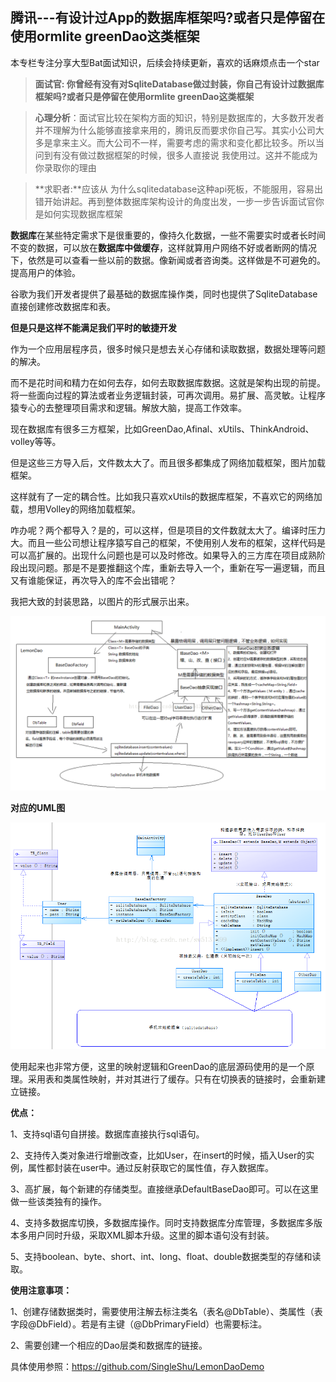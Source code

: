 

## 腾讯---有设计过App的数据库框架吗?或者只是停留在使用ormlite  greenDao这类框架

本专栏专注分享大型Bat面试知识，后续会持续更新，喜欢的话麻烦点击一个star

> **面试官:  你曾经有没有对SqliteDatabase做过封装，你自己有设计过数据库框架吗?或者只是停留在使用ormlite  greenDao这类框架**



> **心理分析**：面试官比较在架构方面的知识，特别是数据库的，大多数开发者 并不理解为什么能够直接拿来用的，腾讯反而要求你自己写。其实小公司大多是拿来主义。而大公司不一样，需要考虑的需求和变化都比较多。所以当问到有没有做过数据框架的时候，很多人直接说 我使用过。这并不能成为你录取你的理由

> **求职者:**应该从 为什么sqlitedatabase这种api死板，不能服用，容易出错开始讲起。再到整体数据库架构设计的角度出发，一步一步告诉面试官你是如何实现数据库框架

  

​       **数据库**在某些特定需求下是很重要的，像持久化数据，一些不需要实时或者长时间不变的数据，可以放在**数据库中做缓存**，这样就算用户网络不好或者断网的情况下，依然是可以查看一些以前的数据。像新闻或者咨询类。这样做是不可避免的。提高用户的体验。

​     谷歌为我们开发者提供了最基础的数据库操作类，同时也提供了SqliteDatabase直接创建修改数据库和表。

**但是只是这样不能满足我们平时的敏捷开发**

作为一个应用层程序员，很多时候只是想去关心存储和读取数据，数据处理等问题的解决。

而不是花时间和精力在如何去存，如何去取数据库数据。这就是架构出现的前提。将一些面向过程的算法或者业务逻辑封装，可再次调用。易扩展、高灵敏。让程序猿专心的去整理项目需求和逻辑。解放大脑，提高工作效率。



 现在数据库有很多三方框架，比如GreenDao,Afinal、xUtils、ThinkAndroid、volley等等。

但是这些三方导入后，文件数太大了。而且很多都集成了网络加载框架，图片加载框架。

这样就有了一定的耦合性。比如我只喜欢xUtils的数据库框架，不喜欢它的网络加载，想用Volley的网络加载框架。



咋办呢？两个都导入？是的，可以这样，但是项目的文件数就太大了。编译时压力大。而且一些公司想让程序猿写自己的框架，不使用别人发布的框架，这样代码是可以高扩展的。出现什么问题也是可以及时修改。如果导入的三方库在项目成熟阶段出现问题。那是不是要推翻这个库，重新去导入一个，重新在写一遍逻辑，而且又有谁能保证，再次导入的库不会出错呢？

  我把大致的封装思路，以图片的形式展示出来。

![20170226155010743.png](img/20170226155010743.png)

**对应的UML图**

![20170226155700222.png](img/20170226155700222.png)

 使用起来也非常方便，这里的映射逻辑和GreenDao的底层源码使用的是一个原理。采用表和类属性映射，并对其进行了缓存。只有在切换表的链接时，会重新建立链接。

 **优点：**

1、支持sql语句自拼接。数据库直接执行sql语句。

2、支持传入类对象进行增删改查，比如User，在insert的时候，插入User的实例，属性都封装在user中。通过反射获取它的属性值，存入数据库。

3、高扩展，每个新建的存储类型。直接继承DefaultBaseDao即可。可以在这里做一些该类独有的操作。

4、支持多数据库切换，多数据库操作。同时支持数据库分库管理，多数据库多版本多用户同时升级，采取XML脚本升级。这里的脚本语句没有封装。

5、支持boolean、byte、short、int、long、float、double数据类型的存储和读取。

 

**使用注意事项：**

1、创建存储数据类时，需要使用注解去标注类名（表名@DbTable）、类属性（表字段@DbField）。若是有主键（@DbPrimaryField）也需要标注。

2、需要创建一个相应的Dao层类和数据库的链接。

具体使用参照：https://github.com/SingleShu/LemonDaoDemo